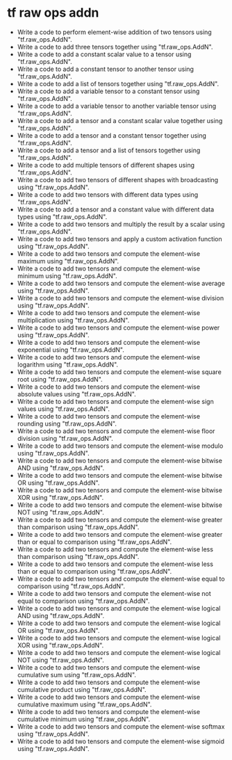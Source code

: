 # tf raw ops addn

- Write a code to perform element-wise addition of two tensors using "tf.raw_ops.AddN".
- Write a code to add three tensors together using "tf.raw_ops.AddN".
- Write a code to add a constant scalar value to a tensor using "tf.raw_ops.AddN".
- Write a code to add a constant tensor to another tensor using "tf.raw_ops.AddN".
- Write a code to add a list of tensors together using "tf.raw_ops.AddN".
- Write a code to add a variable tensor to a constant tensor using "tf.raw_ops.AddN".
- Write a code to add a variable tensor to another variable tensor using "tf.raw_ops.AddN".
- Write a code to add a tensor and a constant scalar value together using "tf.raw_ops.AddN".
- Write a code to add a tensor and a constant tensor together using "tf.raw_ops.AddN".
- Write a code to add a tensor and a list of tensors together using "tf.raw_ops.AddN".
- Write a code to add multiple tensors of different shapes using "tf.raw_ops.AddN".
- Write a code to add two tensors of different shapes with broadcasting using "tf.raw_ops.AddN".
- Write a code to add two tensors with different data types using "tf.raw_ops.AddN".
- Write a code to add a tensor and a constant value with different data types using "tf.raw_ops.AddN".
- Write a code to add two tensors and multiply the result by a scalar using "tf.raw_ops.AddN".
- Write a code to add two tensors and apply a custom activation function using "tf.raw_ops.AddN".
- Write a code to add two tensors and compute the element-wise maximum using "tf.raw_ops.AddN".
- Write a code to add two tensors and compute the element-wise minimum using "tf.raw_ops.AddN".
- Write a code to add two tensors and compute the element-wise average using "tf.raw_ops.AddN".
- Write a code to add two tensors and compute the element-wise division using "tf.raw_ops.AddN".
- Write a code to add two tensors and compute the element-wise multiplication using "tf.raw_ops.AddN".
- Write a code to add two tensors and compute the element-wise power using "tf.raw_ops.AddN".
- Write a code to add two tensors and compute the element-wise exponential using "tf.raw_ops.AddN".
- Write a code to add two tensors and compute the element-wise logarithm using "tf.raw_ops.AddN".
- Write a code to add two tensors and compute the element-wise square root using "tf.raw_ops.AddN".
- Write a code to add two tensors and compute the element-wise absolute values using "tf.raw_ops.AddN".
- Write a code to add two tensors and compute the element-wise sign values using "tf.raw_ops.AddN".
- Write a code to add two tensors and compute the element-wise rounding using "tf.raw_ops.AddN".
- Write a code to add two tensors and compute the element-wise floor division using "tf.raw_ops.AddN".
- Write a code to add two tensors and compute the element-wise modulo using "tf.raw_ops.AddN".
- Write a code to add two tensors and compute the element-wise bitwise AND using "tf.raw_ops.AddN".
- Write a code to add two tensors and compute the element-wise bitwise OR using "tf.raw_ops.AddN".
- Write a code to add two tensors and compute the element-wise bitwise XOR using "tf.raw_ops.AddN".
- Write a code to add two tensors and compute the element-wise bitwise NOT using "tf.raw_ops.AddN".
- Write a code to add two tensors and compute the element-wise greater than comparison using "tf.raw_ops.AddN".
- Write a code to add two tensors and compute the element-wise greater than or equal to comparison using "tf.raw_ops.AddN".
- Write a code to add two tensors and compute the element-wise less than comparison using "tf.raw_ops.AddN".
- Write a code to add two tensors and compute the element-wise less than or equal to comparison using "tf.raw_ops.AddN".
- Write a code to add two tensors and compute the element-wise equal to comparison using "tf.raw_ops.AddN".
- Write a code to add two tensors and compute the element-wise not equal to comparison using "tf.raw_ops.AddN".
- Write a code to add two tensors and compute the element-wise logical AND using "tf.raw_ops.AddN".
- Write a code to add two tensors and compute the element-wise logical OR using "tf.raw_ops.AddN".
- Write a code to add two tensors and compute the element-wise logical XOR using "tf.raw_ops.AddN".
- Write a code to add two tensors and compute the element-wise logical NOT using "tf.raw_ops.AddN".
- Write a code to add two tensors and compute the element-wise cumulative sum using "tf.raw_ops.AddN".
- Write a code to add two tensors and compute the element-wise cumulative product using "tf.raw_ops.AddN".
- Write a code to add two tensors and compute the element-wise cumulative maximum using "tf.raw_ops.AddN".
- Write a code to add two tensors and compute the element-wise cumulative minimum using "tf.raw_ops.AddN".
- Write a code to add two tensors and compute the element-wise softmax using "tf.raw_ops.AddN".
- Write a code to add two tensors and compute the element-wise sigmoid using "tf.raw_ops.AddN".